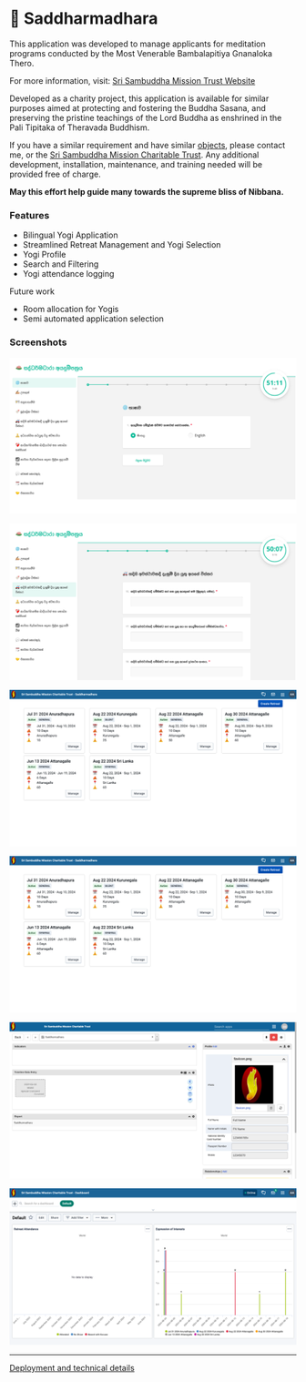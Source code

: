 # 🪷 Saddharmadhara

This application was developed to manage applicants for meditation programs conducted by the Most Venerable Bambalapitiya Gnanaloka Thero.

For more information, visit: [Sri Sambuddha Mission Trust Website](https://srisambuddhamission.org/saddharmadhara/)

Developed as a charity project, this application is available for similar purposes aimed at protecting and fostering the Buddha Sasana, and preserving the pristine teachings of the Lord Buddha as enshrined in the Pali Tipitaka of Theravada Buddhism.

If you have a similar requirement and have similar [objects](https://srisambuddhamission.org/objects-of-the-trust/), please contact me, or the [Sri Sambuddha Mission Charitable Trust](https://srisambuddhamission.org/contact/). Any additional development, installation, maintenance, and training needed will be provided free of charge.

**May this effort help guide many towards the supreme bliss of Nibbana.**

### Features

- Bilingual Yogi Application
- Streamlined Retreat Management and Yogi Selection
- Yogi Profile
- Search and Filtering
- Yogi attendance logging

Future work

- Room allocation for Yogis
- Semi automated application selection

### Screenshots

![Saddharmadhara application language selection screen](docs/screenshots/application_language.png)

![Saddharmadhara application ](docs/screenshots/application.png)

![Saddharmadhara retreat management](docs/screenshots/retreat_managment.png)

![Saddharmadhara retreat screen](docs/screenshots/retreat_managment.png)

![Yogi Profile](docs/screenshots/yogi_profile.png)

![Dashboard](docs/screenshots/dashboard.png)

---

[Deployment and technical details](docs/deployment/README.md)
